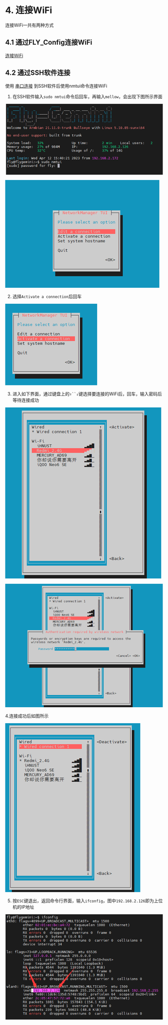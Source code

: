 

# 4. 连接WiFi

连接WiFi一共有两种方式

## 4.1 通过FLY_Config连接WiFi

[连接WiFi](/board/fly_pi/FLY_π_fly_config?id=_13-连接wifi "点击即可跳转")

## 4.2 通过SSH软件连接

使用 [串口连接](/board/fly_pi/FLY_π_ssh "点击即可跳转") 到SSH软件后使用nmtui命令连接WiFi

1. 在SSH软件输入`sudo nmtui`命令后回车，再输入`mellow`，会出现下图所示界面

![nmtui1](../../images/boards/fly_pi/nmtui1.png)

![nmtui2](../../images/boards/fly_pi/nmtui2.png)

2. 选择`Activate a connection`后回车

![nmtui3](../../images/boards/fly_pi/nmtui3.png)

3. 进入如下界面，通过键盘上的`↑``↓`键选择要连接的WiFi后，回车，输入密码后等待连接成功

![nmtui4](../../images/boards/fly_pi/nmtui4.png)

<img src="../../images/boards/fly_pi/nmtui5.png" alt="nmtui5" style="zoom:90%;" />

4.连接成功后如图所示

![nmtui6](../../images/boards/fly_pi/nmtui6.png)

5. 按`ESC`键退出，返回命令行界面，输入`ifconfig`，图中`192.168.2.126`即为上位机的IP地址

![nmtui7](../../images/boards/fly_pi/nmtui7.png)

